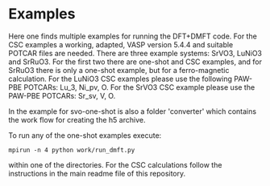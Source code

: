 # Examples

Here one finds multiple examples for running the DFT+DMFT code. For the CSC
examples a working, adapted, VASP version 5.4.4 and suitable POTCAR files are
needed. There are three example systems: SrVO3, LuNiO3 and SrRuO3. For the first
two there are one-shot and CSC examples, and for SrRuO3 there is only a one-shot
example, but for a ferro-magnetic calculation. For the LuNiO3 CSC examples
please use the following PAW-PBE POTCARs: Lu_3, Ni_pv, O. For the SrVO3 CSC
example please use the PAW-PBE POTCARs: Sr_sv, V, O.

In the example for svo-one-shot is also a folder 'converter' which contains the
work flow for creating the h5 archive.  

To run any of the one-shot examples execute:
```
mpirun -n 4 python work/run_dmft.py
```
within one of the directories. For the CSC calculations follow the instructions
in the main readme file of this repository.
